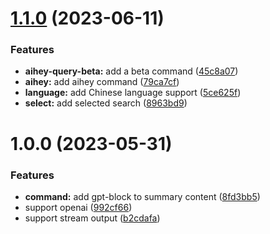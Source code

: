 # [1.1.0](https://github.com/UNICKCHENG/logseq-ai-assistant/compare/v1.0.0...v1.1.0) (2023-06-11)


### Features

* **aihey-query-beta:** add a beta command ([45c8a07](https://github.com/UNICKCHENG/logseq-ai-assistant/commit/45c8a07385f378671b5dc3ed342ac530b62caaee))
* **aihey:** add aihey command ([79ca7cf](https://github.com/UNICKCHENG/logseq-ai-assistant/commit/79ca7cf104a7e8e326566a323d769c99e5bddb16))
* **language:** add Chinese language support ([5ce625f](https://github.com/UNICKCHENG/logseq-ai-assistant/commit/5ce625f4508818e73ecab0fe383205e75c04b6ad))
* **select:** add selected search ([8963bd9](https://github.com/UNICKCHENG/logseq-ai-assistant/commit/8963bd9ea402ab540672dc71cf57a14248f727dd))

# 1.0.0 (2023-05-31)


### Features

* **command:** add gpt-block to summary content ([8fd3bb5](https://github.com/UNICKCHENG/logseq-ai-assistant/commit/8fd3bb5510a390ab822ba86a15b8abc39d1916f7))
* support openai ([992cf66](https://github.com/UNICKCHENG/logseq-ai-assistant/commit/992cf666f04e87198dc364ae2b7a95ed07ae29fd))
* support stream output ([b2cdafa](https://github.com/UNICKCHENG/logseq-ai-assistant/commit/b2cdafa8338024b8ff0fee8207b5ef42aa13959a))
